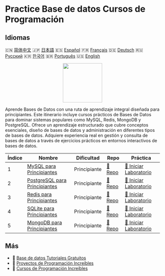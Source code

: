 # Practice Base de datos Cursos de Programación

## Idiomas

🇨🇳 [简体中文](README_zh.md) 🇯🇵 [日本語](README_ja.md) 🇪🇸 [Español](README_es.md) 🇫🇷 [Français](README_fr.md) 🇩🇪 [Deutsch](README_de.md) 🇷🇺 [Русский](README_ru.md) 🇰🇷 [한국어](README_ko.md) 🇧🇷 [Português](README_pt.md) 🇺🇸 [English](README.md) 

<div align="center">
<img width="128px" src="https://file.labex.io/path/S2s0kYPxCISr.png">
</div>

Aprende Bases de Datos con una ruta de aprendizaje integral diseñada para principiantes. Este itinerario incluye cursos prácticos de Bases de Datos para dominar sistemas populares como MySQL, Redis, MongoDB y PostgreSQL. Ofrece un aprendizaje estructurado que cubre conceptos esenciales, diseño de bases de datos y administración en diferentes tipos de bases de datos. Adquiere experiencia real en gestión y consulta de bases de datos a través de ejercicios prácticos en entornos interactivos de bases de datos.

|   Índice | Nombre                                                                                | Dificultad   | Repo                                                              | Práctica                                                                       |
|----------|---------------------------------------------------------------------------------------|--------------|-------------------------------------------------------------------|--------------------------------------------------------------------------------|
|        1 | [MySQL para Principiantes](https://labex.io/es/courses/mysql-for-beginners)           | Principiante | [🔗 Repo](https://github.com/labex-labs/mysql-for-beginners)      | [🚀 Iniciar Laboratorio](https://labex.io/es/courses/mysql-for-beginners)      |
|        2 | [PostgreSQL para Principiantes](https://labex.io/es/courses/postgresql-for-beginners) | Principiante | [🔗 Repo](https://github.com/labex-labs/postgresql-for-beginners) | [🚀 Iniciar Laboratorio](https://labex.io/es/courses/postgresql-for-beginners) |
|        3 | [Redis para Principiantes](https://labex.io/es/courses/redis-for-beginners)           | Principiante | [🔗 Repo](https://github.com/labex-labs/redis-for-beginners)      | [🚀 Iniciar Laboratorio](https://labex.io/es/courses/redis-for-beginners)      |
|        4 | [SQLite para Principiantes](https://labex.io/es/courses/sqlite-for-beginners)         | Principiante | [🔗 Repo](https://github.com/labex-labs/sqlite-for-beginners)     | [🚀 Iniciar Laboratorio](https://labex.io/es/courses/sqlite-for-beginners)     |
|        5 | [MongoDB para Principiantes](https://labex.io/es/courses/mongodb-for-beginners)       | Principiante | [🔗 Repo](https://github.com/labex-labs/mongodb-for-beginners)    | [🚀 Iniciar Laboratorio](https://labex.io/es/courses/mongodb-for-beginners)    |

## Más

- 🔗 [Base de datos Tutoriales Gratuitos](https://github.com/labex-labs/database-free-tutorials)
- 🔗 [Proyectos de Programación Increíbles](https://github.com/labex-labs/awesome-programming-projects)
- 🔗 [Cursos de Programación Increíbles](https://github.com/labex-labs/awesome-programming-courses)

